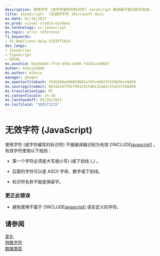 ```yaml
---
description: 使用字符 (或字符编写的标识符) JavaScript 编译器不能识别为有效。
title: JavaScript)  (无效的字符 |Microsoft Docs
ms.date: 01/18/2017
ms.prod: visual-studio-windows
ms.technology: vs-javascript
ms.topic: error-reference
f1_keywords:
- VS.WebClient.Help.SCRIPT1014
dev_langs:
- JavaScript
- TypeScript
- DHTML
ms.assetid: b6a54a93-7fc9-459a-bdd6-f42d1ce40b5f
author: mikejo5000
ms.author: mikejo
manager: ghogen
ms.openlocfilehash: f936500ab80059081af47cdd937633985bce9d50
ms.sourcegitcommit: 691d2a47f92f991241fdb132a82c53a537198d50
ms.translationtype: MT
ms.contentlocale: zh-CN
ms.lasthandoff: 03/16/2021
ms.locfileid: "103571215"
---
```

# <a name="invalid-character-javascript"></a>无效字符 (JavaScript)
使用字符 (或字符编写的标识符) 不被编译器识别为有效 [!INCLUDE[javascript](../../javascript/includes/javascript-md.md)] 。 有效字符使用以下规则：  
  
- 第一个字符必须是大写或小写)  (或下划线 (_) 。  
  
- 后面的字符可以是 ASCII 字母、数字或下划线。  
  
- 标识符名称不能是保留字。  
  
### <a name="to-correct-this-error"></a>更正此错误  
  
- 避免使用不属于 [!INCLUDE[javascript](../../javascript/includes/javascript-md.md)] 语言定义的字符。  
  
## <a name="see-also"></a>请参阅  
 [变化](https://developer.mozilla.org/docs/Learn/JavaScript/First_steps/Variables)   
 [特殊字符](https://developer.mozilla.org/docs/Web/JavaScript/Guide/Grammar_and_types)   
 [数据类型](https://developer.mozilla.org/docs/Web/JavaScript/Data_structures)
